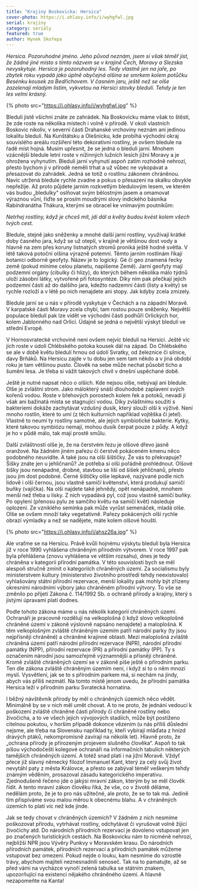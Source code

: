 ```yaml
---
title: "Krajiny Boskovicka: Hersica"
cover-photo: https://i.ohlasy.info/i/wyhgfwl.jpg
serial: krajiny
category: seriály
featured: true
author: Hynek Skořepa
---
```


*Hersica. Pozoruhodné jméno. Jeho původ neznám, jsem si však téměř jist, že žádné jiné místo s tímto názvem se v krajině Čech, Moravy a Slezska nevyskytuje. Hersica je pozoruhodný les. Tedy vlastně jen na jaře, po zbytek roku vypadá jako úplně obyčejná olšina se smrkem kolem potůčku Besénku kousek za Bedřichovem. V časném jaru, ještě než se olše zazelenají mladým listím, vykvetou na Hersici stovky bledulí. Tehdy je ten les velmi krásný.*

{% photo src="https://i.ohlasy.info/i/wyhgfwl.jpg" %}

Bleduli jistě všichni znáte ze zahrádek. Na Boskovicku máme však to štěstí, že zde roste na několika místech i volně v přírodě. V okolí vlastních Boskovic nikoliv, v severní části Drahanské vrchoviny neznám ani jedinou lokalitu bledulí. Na Kunštátsku a Olešnicku, kde probíhá východní okraj souvislého areálu rozšíření této dekorativní rostliny, je ovšem bledule na řadě míst hojná. Musím upřesnit, že se jedná o bleduli jarní. Mnohem vzácnější bledule letní roste v nížinných lužních lesích jižní Moravy a je ohrožena vyhynutím. Bleduli jarní vyhynutí aspoň zatím rozhodně nehrozí, přesto bychom ji v přírodě neměli trhat a už vůbec ne vykopávat a přesazovat do zahrádek. Jedná se totiž o rostlinu zákonem chráněnou. Navíc utržená bledule rychle zvadne a pokus o přesazení na skalku obvykle nepřežije. Až proto půjdete jarním rozkvetlým bledulovým lesem, ve kterém vás budou „bledulky“ oslňovat svým bělostným jasem a omamovat výraznou vůní, řiďte se prosím moudrými slovy indického básníka Rabíndranátha Thákura, kterými se obracel ke vnímavým poutníkům:

*Netrhej rostliny, když je chceš mít, jdi dál a květy budou kvést kolem všech tvých cest.*

Bledule, stejně jako sněženky a mnohé další jarní rostliny, využívají krátké doby časného jara, když se už oteplí, v krajině je většinou dost vody a hlavně na zem přes koruny listnatých stromů proniká ještě hodně světla. V létě taková potoční olšina výrazně potemní. Těmto jarním rostlinám říkají botanici odborně geofyty. Název je to logický. Gé či geo znamená řecky země (pokud míníme celou planetu, napíšeme Země). Jarní geofyty mají podzemní orgány (cibulky či hlízy), do kterých během několika málo týdnů uloží zásobní látky, vytvořené při fotosyntéze. Díky nim pak přečkají jejich podzemní části až do dalšího jara, kdežto nadzemní části (listy a květy) se rychle rozloží a v létě po nich nenajdete ani stopy. Jak kdyby zcela zmizely.

Bledule jarní se u nás v přírodě vyskytuje v Čechách a na západní Moravě. V karpatské části Moravy zcela chybí, tam rostou pouze sněženky. Největší populace bledulí pak lze vidět ve východní části podhůří Orlických hor, kolem Jablonného nad Orlicí. Údajně se jedná o největší výskyt bledulí ve střední Evropě.

V Hornosvratecké vrchovině není ovšem nejvíc bledulí na Hersici. Ještě víc jich roste v údolí Chlébského potoka kousek dál na západ. Do Chlébského se ale v době květu bledulí hrnou od údolí Svratky, od železnice či silnice, davy Brňáků. Na Hersicu zajde v tu dobu jen sem tam někdo a v jiná období roku je tam většinou pusto. Člověk na sebe může nechat působit ticho a šumění lesa. Je třeba si vážit takových chvil v dnešní uspěchané době.

Ještě je nutné napsat něco o olších. Kde nejsou olše, nebývají ani bledule. Olše je zvláštní strom. Jako málokterý snáší dlouhodobé zaplavení svých kořenů vodou. Roste v břehových porostech kolem řek a potoků, nevadí jí však ani bažinatá místa se stagnující vodou. Díky zvláštnímu soužití s bakteriemi dokáže zachytávat vzdušný dusík, který slouží olši k výživě. Není mnoho rostlin, které to umí (z těch kulturních například vojtěška či jetel). Vlastně to neumí ty rostliny samotné, ale jejich symbiotické bakterie. Kytky, které takovou symbiózu nemají, mohou dusík čerpat pouze z půdy. A když je ho v půdě málo, tak mají prostě smůlu.

Další zvláštností olše je, že na čerstvém řezu je olšové dřevo jasně oranžové. Na žádném jiném pařezu či čerstvě pokáceném kmenu něco podobného neuvidíte. A také jsou na olši šištičky. Že vás to překvapuje? Šišky znáte jen u jehličnanů? Je potřeba si olši pořádně prohlédnout. Olšové šišky jsou nenápadné, drobné, stavbou se liší od šišek jehličnanů, přesto jsou jim dost podobné. Černé šištičky olše lepkavé, nazývané podle nich lidově i olší černou, jsou vlastně samičí květenství, která produkují samičí buňky (vajíčka). Na olši najdete také jehnědy, opět nenápadné, mnohem menší než třeba u lísky. Z nich vypadává pyl, což jsou vlastně samičí buňky. Po opylení (přenosu pylu ze samčího květu na samičí květ) následuje oplození. Ze vzniklého semínka pak může vyrůst semenáček, mladá olše. Olše se ovšem množí taky vegetativně. Pařezy pokácených olší rychle obrazí výmladky a než se nadějete, máte kolem olšové houští.

{% photo src="https://i.ohlasy.info/i/ahsz26a.jpg" %}

Ale vraťme se na Hersicu. Právě kvůli hojnému výskytu bledulí byla Hersica již v roce 1990 vyhlášena chráněným přírodním výtvorem. V roce 1997 pak byla přehlášena (znovu vyhlášena ve větším rozsahu), dnes je tedy chráněna v kategorii přírodní památka. V této souvislosti bych se měl alespoň stručně zmínit o kategoriích chráněných území. Za socialismu byly ministerstvem kultury (ministerstvo životního prostředí tehdy neexistovalo) vyhlašovány státní přírodní rezervace, menší lokality pak mohly být zřízeny okresními národními výbory jako chráněném přírodní výtvory. To vše se změnilo po přijetí Zákona č. 114/1992 Sb. o ochraně přírody a krajiny, který s jistými úpravami platí dodnes.

Podle tohoto zákona máme u nás několik kategorií chráněných území. Ochranáři je pracovně rozdělují na velkoplošná (i když slovo velkoplošné chráněné území v zákoně výslovně napsáno nenajdete) a maloplošná. K těm velkoplošným zvláště chráněným územím patří národní parky (ty jsou nejpřísněji chráněné) a chráněné krajinné oblasti. Mezi maloplošná zvláště chráněná území patří národní přírodní rezervace (NPR), národní přírodní památky (NPP), přírodní rezervace (PR) a přírodní památky (PP). Ty s označením národní jsou samozřejmě významnější a přísněji chráněné. Kromě zvláště chráněných území se v zákoně píše ještě o přírodním parku. Ten dle zákona zvláště chráněným územím není, i když si to o něm mnozí myslí. Vysvětlení, jak se to s přírodním parkem má, si nechám na jindy, abych vás příliš nezmátl. Na tomto místě jenom uvedu, že přírodní památka Hersica leží v přírodním parku Svratecká hornatina.

I běžný návštěvník přírody by měl o chráněných územích něco vědět. Minimálně by se v nich měl umět chovat. A to ne proto, že jednání vedoucí k poškození zvláště chráněné části přírody či chráněné rostliny nebo živočicha, a to ve všech jejich vývojových stadiích, může být postiženo citelnou pokutou, v horším případě dokonce vězením (u nás příliš důslední nejsme, ale třeba na Slovensku například ty, kteří vybírají mláďata z hnízd dravých ptáků, nekompromisně zavírají na několik let). Hlavně proto, že „ochrana přírody je přirozeným projevem slušného člověka“. Aspoň to tak píšou východočeští kolegové ochranáři na informačních tabulích některých tamějších chráněných území. A totéž snad platí i na jižní Moravě. Vždyť přece již slavný německý filozof Immanuel Kant, který za celý svůj život nevytáhl paty z města Královce, a přesto se zabýval téměř veškerým tehdy známým věděním, prosazoval zásadu kategorického imperativu. Zjednodušeně řečeno jde o jakýsi mravní zákon, kterým by se měl člověk řídit. A tento mravní zákon člověku říká, že vše, co v životě děláme, nedělám proto, že je to pro nás užitečné, ale proto, že se to tak má. Jedině tím přispíváme svou malou měrou k obecnému blahu. A v chráněných územích to platí víc než kde jinde.

Jak se tedy chovat v chráněných územích? V žádném z nich nesmíme poškozovat přírodu, vytrhávat rostliny, odchytávat či vyrušovat volně žijící živočichy atd. Do národních přírodních rezervací je dovoleno vstupovat jen po značených turistických cestách. Na Boskovicku nám to nicméně nehrozí, nejbližší NPR jsou Vývěry Punkvy v Moravském krasu. Do národních přírodních památek, přírodních rezervací a přírodních památek můžeme vstupovat bez omezení. Pokud nejde o louku, kam nesmíme do vzrostlé trávy, abychom majiteli neznesnadnili senoseč. Tak na to pamatujte, až se před vámi na vycházce vynoří zelená tabulka se státním znakem, upozorňující na existenci nějakého chráněného území. A hlavně nezapomeňte na Kanta!
